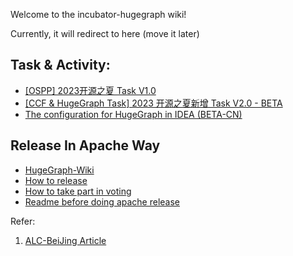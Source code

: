 Welcome to the incubator-hugegraph wiki!

Currently, it will redirect to here (move it later)

## Task & Activity:

- [[OSPP] 2023开源之夏 Task V1.0](https://github.com/apache/incubator-hugegraph/wiki/%5BOSPP%5D-%E5%BC%80%E6%BA%90%E4%B9%8B%E5%A4%8F-proposal)
- [[CCF & HugeGraph Task] 2023 开源之夏新增 Task V2.0 - BETA](https://github.com/apache/incubator-hugegraph/wiki/HugeGraph-Tasks-V2.0)
- [The configuration for HugeGraph in IDEA (BETA-CN)](https://github.com/apache/incubator-hugegraph/wiki/The-configuration-for-HugeGraph-in-IDEA-(BETA))

## Release In Apache Way

- [HugeGraph-Wiki](https://github.com/apache/incubator-hugegraph-toolchain/wiki)
- [How to release](https://github.com/apache/incubator-hugegraph-toolchain/wiki/HugeGraph-Release-V1.0)
- [How to take part in voting](https://github.com/apache/incubator-hugegraph-toolchain/wiki/%E5%8F%91%E7%89%88%E6%8A%95%E7%A5%A8%E7%9B%B8%E5%85%B3)
- [Readme before doing apache release](https://github.com/apache/incubator-hugegraph/wiki/Apache%E5%8F%91%E7%89%88%E6%B3%A8%E6%84%8F%E4%BA%8B%E9%A1%B9)


Refer:
1. [ALC-BeiJing Article](https://alc-beijing.github.io/alc-site/post/apache-policy/asf-release-notes/)